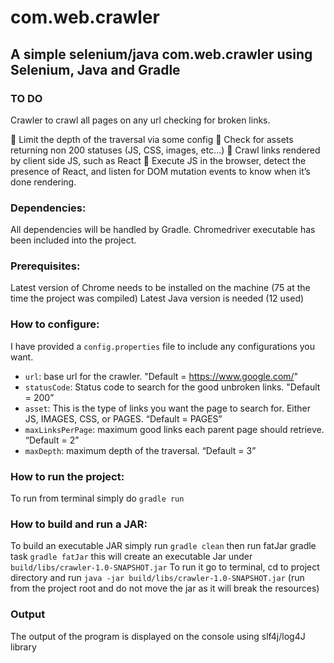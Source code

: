 # com.web.crawler
## A simple selenium/java com.web.crawler using Selenium, Java and Gradle

### TO DO
Crawler to crawl  all pages on any url checking for broken links.

 Limit the depth of the traversal via some config
 Check for assets returning non 200 statuses (JS, CSS, images, etc...)
 Crawl links rendered by client side JS, such as React
 Execute JS in the browser, detect the presence of
React, and listen for DOM mutation events to know when it’s done rendering.

### Dependencies:
All dependencies will be handled by Gradle. Chromedriver executable has been included into the project.
### Prerequisites:
Latest version of Chrome needs to be installed on the machine (75 at the time the project was compiled)
Latest Java version is needed (12 used)

### How to configure:

I have provided a ```config.properties``` file to include any configurations you want.

- ```url```: base url for the crawler. "Default = https://www.google.com/"
- ```statusCode```: Status code to search for the good unbroken links. "Default = 200”
- ```asset```: This is the type of links you want the page to search for. Either JS, IMAGES, CSS, or PAGES. “Default = PAGES”
- ```maxLinksPerPage```: maximum good links each parent page should retrieve. “Default = 2”
- ```maxDepth```: maximum depth of the traversal. “Default = 3”

### How to run the project:
To run from terminal simply do ```gradle run```

### How to build and run a JAR:
To build an executable JAR simply run ```gradle clean``` then run fatJar gradle task ```gradle fatJar``` this will
create an executable Jar under ```build/libs/crawler-1.0-SNAPSHOT.jar```
To run it go to terminal, cd to project directory and run ```java -jar build/libs/crawler-1.0-SNAPSHOT.jar```
(run from the project root and do not move the jar as it will break the resources)

### Output
The output of the program is displayed on the console using slf4j/log4J library
